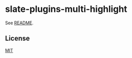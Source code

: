 # slate-plugins-multi-highlight

See [README](https://github.com/udecode/slate-plugins).

## License

[MIT](../../../LICENSE)
